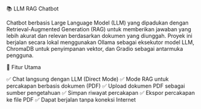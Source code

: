 📚 LLM RAG Chatbot

Chatbot berbasis Large Language Model (LLM) yang dipadukan dengan Retrieval-Augmented Generation (RAG) untuk memberikan jawaban yang lebih akurat dan relevan berdasarkan dokumen yang diunggah. Proyek ini berjalan secara lokal menggunakan Ollama sebagai eksekutor model LLM, ChromaDB untuk penyimpanan vektor, dan Gradio sebagai antarmuka pengguna.

🚀 Fitur Utama

✅ Chat langsung dengan LLM (Direct Mode)
✅ Mode RAG untuk percakapan berbasis dokumen (PDF)
✅ Upload dokumen PDF sebagai sumber pengetahuan
✅ Simpan riwayat percakapan
✅ Ekspor percakapan ke file PDF
✅ Dapat berjalan tanpa koneksi Internet
